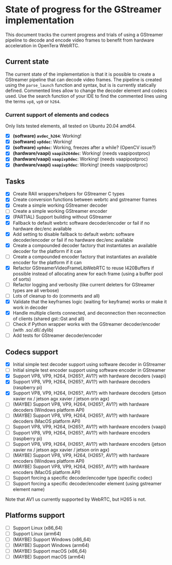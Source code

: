 # State of progress for the GStreamer implementation

This document tracks the current progress and trials of using a GStreamer pipeline to decode and encode video frames to benefit from hardware acceleration in OpenTera WebRTC.

## Current state

The current state of the implementation is that it is possible to create a GStreamer pipeline that can decode video frames.
The pipeline is created using the `parse_launch` function and syntax, but is is currently statically defined.
Commented lines allow to change the decoder element and codecs used.
Use the search function of your IDE to find the commented lines using the terms `vp8`, `vp9` or `h264`.

### Current support of elements and codecs
Only lists tested elements, all tested on Ubuntu 20.04 amd64.

- [x] **(software) `avdec_h264`**: Working!
- [x] **(software) `vp8dec`**: Working!
- [x] **(software) `vp9dec`**: Working, freezes after a while? (OpenCV issue?)
- [x] **(hardware/vaapi) `vaapih264dec`**: Working! (needs vaapipostproc)
- [x] **(hardware/vaapi) `vaapivp8dec`**: Working! (needs vaapipostproc)
- [x] **(hardware/vaapi) `vaapivp9dec`**: Working! (needs vaapipostproc)

## Tasks

- [x] Create RAII wrappers/helpers for GStreamer C types
- [x] Create conversion functions between webrtc and gstreamer frames
- [x] Create a simple working GStreamer decoder
- [ ] Create a simple working GStreamer encoder
- [x] (PARTIAL) Support building without GStreamer
- [x] Fallback to default webrtc software decoder/encoder or fail if no hardware dec/enc available
- [x] Add setting to disable fallback to default webrtc software decoder/encoder or fail if no hardware dec/enc available
- [x] Create a compounded decoder factory that instantiates an available decoder for the platform if it can
- [ ] Create a compounded encoder factory that instantiates an available encoder for the platform if it can
- [x] Refactor GStreamerVideoFrameLibWebRTC to reuse I420Buffers if possible instead of allocating anew for each frame (using a buffer pool of sorts)
- [ ] Refactor logging and verbosity (like current deleters for GStreamer types are all verbose)
- [ ] Lots of cleanup to do (comments and all)
- [x] Validate that the keyframes logic (waiting for keyframe) works or make it work in decoder
- [x] Handle multiple clients connected, and deconnection then reconnection of clients (shared gst::Gst and all)
- [ ] Check if Python wrapper works with the GStreamer decoder/encoder (with .so/.dll/.dylib)
- [ ] Add tests for GStreamer decoder/encoder

## Codecs support

- [x] Initial simple test decoder support using software decoder in GStreamer
- [ ] Initial simple test encoder support using software encoder in GStreamer
- [x] Support VP8, VP9, H264, (H265?, AV1?) with hardware decoders (vaapi)
- [x] Support VP8, VP9, H264, (H265?, AV1?) with hardware decoders (raspberry pi)
- [x] Support VP8, VP9, H264, (H265?, AV1?) with hardware decoders (jetson xavier nx / jetson agx xavier / jetson orin agx)
- [ ] (MAYBE) Support VP8, VP9, H264, (H265?, AV1?) with hardware decoders (Windows platform API)
- [ ] (MAYBE) Support VP8, VP9, H264, (H265?, AV1?) with hardware decoders (MacOS platform API)
- [ ] Support VP8, VP9, H264, (H265?, AV1?) with hardware encoders (vaapi)
- [ ] Support VP8, VP9, H264, (H265?, AV1?) with hardware encoders (raspberry pi)
- [ ] Support VP8, VP9, H264, (H265?, AV1?) with hardware encoders (jetson xavier nx / jetson agx xavier / jetson orin agx)
- [ ] (MAYBE) Support VP8, VP9, H264, (H265?, AV1?) with hardware encoders (Windows platform API)
- [ ] (MAYBE) Support VP8, VP9, H264, (H265?, AV1?) with hardware encoders (MacOS platform API)
- [ ] Support forcing a specific decoder/encoder type (specific codec)
- [ ] Support forcing a specific decoder/encoder element (using gstreamer element name)

Note that AV1 us currently supported by WebRTC, but H265 is not.

## Platforms support

- [ ] Support Linux (x86_64)
- [ ] Support Linux (arm64)
- [ ] (MAYBE) Support Windows (x86_64)
- [ ] (MAYBE) Support Windows (arm64)
- [ ] (MAYBE) Support macOS (x86_64)
- [ ] (MAYBE) Support macOS (arm64)
